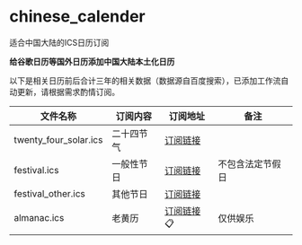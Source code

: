 # chinese_calender
适合中国大陆的ICS日历订阅

**给谷歌日历等国外日历添加中国大陆本土化日历**

以下是相关日历前后合计三年的相关数据（数据源自百度搜索），已添加工作流自动更新，请根据需求酌情订阅。

| 文件名称 |订阅内容| 订阅地址|备注|
| --- | --- | --- | --- |
| twenty_four_solar.ics |  二十四节气| [订阅链接](https://raw.githubusercontent.com/oooldtoy/chinese_calender/main/twenty_four_solar.ics) |  |
|festival.ics| 一般性节日 | [订阅链接](https://raw.githubusercontent.com/oooldtoy/chinese_calender/main/festival.ics) |不包含法定节假日|
|festival_other.ics| 其他节日 |  [订阅链接](https://raw.githubusercontent.com/oooldtoy/chinese_calender/main/festival_other.ics)||
|almanac.ics| 老黄历 | [订阅链接](https://raw.githubusercontent.com/oooldtoy/chinese_calender/main/almanac.ics)<span style=" cursor: pointer;" onclick="navigator.clipboard.writeText('https://raw.githubusercontent.com/oooldtoy/chinese_calender/main/almanac.ics')">📋</span> |仅供娱乐|
